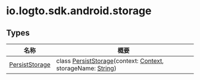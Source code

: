 # io.logto.sdk.android.storage

## Types

| 名称                                        | 概要                                                                                                                                                                                                                                              |
| ------------------------------------------- | ------------------------------------------------------------------------------------------------------------------------------------------------------------------------------------------------------------------------------------------------- |
| [PersistStorage](-persist-storage/index.md) | class [PersistStorage](-persist-storage/index.md)(context: [Context](https://developer.android.com/reference/kotlin/android/content/Context.html), storageName: [String](https://kotlinlang.org/api/latest/jvm/stdlib/kotlin/-string/index.html)) |
